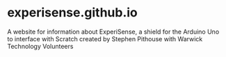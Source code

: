 # experisense.github.io
A website for information about ExperiSense, a shield for the Arduino Uno to interface with Scratch created by Stephen Pithouse with Warwick Technology Volunteers
